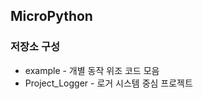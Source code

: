 ## MicroPython

### 저장소 구성
 - example            - 개별 동작 위조 코드 모음
 - Project_Logger     - 로거 시스템 중심 프로젝트
